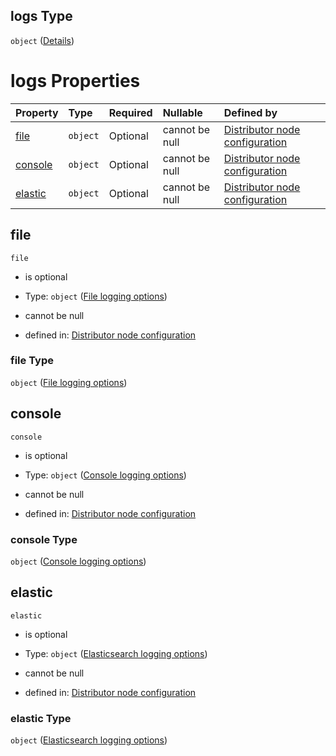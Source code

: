 ## logs Type

`object` ([Details](definition-properties-logs.md))

# logs Properties

| Property            | Type     | Required | Nullable       | Defined by                                                                                                                                                                                |
| :------------------ | :------- | :------- | :------------- | :---------------------------------------------------------------------------------------------------------------------------------------------------------------------------------------- |
| [file](#file)       | `object` | Optional | cannot be null | [Distributor node configuration](definition-properties-logs-properties-file-logging-options.md "https://joystream.org/schemas/argus/config#/properties/logs/properties/file")             |
| [console](#console) | `object` | Optional | cannot be null | [Distributor node configuration](definition-properties-logs-properties-console-logging-options.md "https://joystream.org/schemas/argus/config#/properties/logs/properties/console")       |
| [elastic](#elastic) | `object` | Optional | cannot be null | [Distributor node configuration](definition-properties-logs-properties-elasticsearch-logging-options.md "https://joystream.org/schemas/argus/config#/properties/logs/properties/elastic") |

## file



`file`

*   is optional

*   Type: `object` ([File logging options](definition-properties-logs-properties-file-logging-options.md))

*   cannot be null

*   defined in: [Distributor node configuration](definition-properties-logs-properties-file-logging-options.md "https://joystream.org/schemas/argus/config#/properties/logs/properties/file")

### file Type

`object` ([File logging options](definition-properties-logs-properties-file-logging-options.md))

## console



`console`

*   is optional

*   Type: `object` ([Console logging options](definition-properties-logs-properties-console-logging-options.md))

*   cannot be null

*   defined in: [Distributor node configuration](definition-properties-logs-properties-console-logging-options.md "https://joystream.org/schemas/argus/config#/properties/logs/properties/console")

### console Type

`object` ([Console logging options](definition-properties-logs-properties-console-logging-options.md))

## elastic



`elastic`

*   is optional

*   Type: `object` ([Elasticsearch logging options](definition-properties-logs-properties-elasticsearch-logging-options.md))

*   cannot be null

*   defined in: [Distributor node configuration](definition-properties-logs-properties-elasticsearch-logging-options.md "https://joystream.org/schemas/argus/config#/properties/logs/properties/elastic")

### elastic Type

`object` ([Elasticsearch logging options](definition-properties-logs-properties-elasticsearch-logging-options.md))
